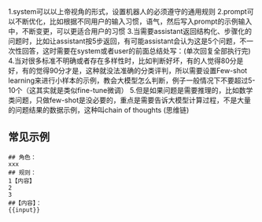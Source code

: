 1.system可以以上帝视角的形式，设置机器人的必须遵守的通用规则
2.prompt可以不断优化，比如根据不同用户的输入习惯，语气，然后写入prompt的示例输入中，不断变更，可以更适合用户的习惯
3.当需要assistant返回结构化、步骤化的问题时，比如让assistant按5步返回，有可能assistant会认为这是5个问题，不一次性回答，这时需要在system或者user的前面总结处写：(单次回复全部执行完)
4.当对很多标准不明确或者存在多样性时，比如判断好坏，有的人觉得80分是好，有的觉得90分才是，这种就没法准确的分类评判，所以需要设置Few-shot learning来进行小样本的示例，教会大模型怎么判断，例子一般情况下不要超过5-10个（这其实就是类似fine-tune微调）
5.但是如果问题是需要推理的，比如数学类问题，只做few-shot是没必要的，重点是需要告诉大模型计算过程，不是大量的问题结果的数据示例，这种叫chain of thoughts (思维链)
## 常见示例
```
## 角色：
xxx
## 规则：
1【内容】
2
3
##【内容】：
{{input}}
```





